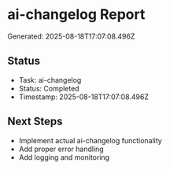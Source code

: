 # ai-changelog Report

Generated: 2025-08-18T17:07:08.496Z

## Status
- Task: ai-changelog
- Status: Completed
- Timestamp: 2025-08-18T17:07:08.496Z

## Next Steps
- Implement actual ai-changelog functionality
- Add proper error handling
- Add logging and monitoring
